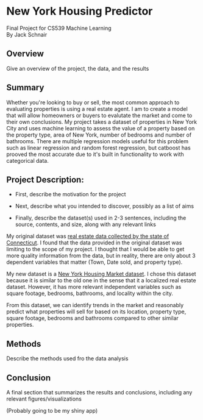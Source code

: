 # New York Housing Predictor
Final Project for CS539 Machine Learning <br>
By Jack Schnair

## Overview

Give an overview of the project, the data, and the results

## Summary

Whether you're looking to buy or sell, the most common approach to evaluating properties is using a real estate agent. I am to create a model that will allow homeowners or buyers to evalutate the market and come to their own conclusions. My project takes a dataset of properties in New York City and uses machine learning to assess the value of a property based on the property type, area of New York, number of bedrooms and number of bathrooms. There are multiple regression models useful for this problem such as linear regression and random forest regression, but catboost has prooved the most accurate due to it's built in functionality to work with categorical data. 

## Project Description:

- First, describe the motivation for the project

- Next, describe what you intended to discover, possibly as a list of aims

- Finally, describe the dataset(s) used in 2-3 sentences, including the source, contents, and size, along with any relevant links

My original dataset was [real estate data collected by the state of Connecticut](https://catalog.data.gov/dataset/real-estate-sales-2001-2018). I found that the data provided in the original dataset was limiting to the scope of my project. I thought that I would be able to get more quality information from the data, but in reality, there are only about 3 dependent variables that matter (Town, Date sold, and property type).

My new dataset is a [New York Housing Market dataset](https://www.kaggle.com/datasets/nelgiriyewithana/new-york-housing-market).
I chose this dataset because it is similar to the old one in the sense that it a localized real estate dataset. However, it has more relevant independent variables such as square footage, bedrooms, bathrooms, and locality within the city.

From this dataset, we can identify trends in the market and reasonably predict what properties will sell for based on its location, property type, square footage, bedrooms and bathrooms compared to other similar properties.

## Methods

Describe the methods used fro the data analysis

## Conclusion

A final section that summarizes the results and conclusions, including any relevant figures/visualizations

(Probably going to be my shiny app)
